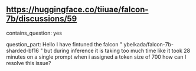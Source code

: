 ## https://huggingface.co/tiiuae/falcon-7b/discussions/59

contains_question: yes

question_part: Hello I have fintuned the falcon " ybelkada/falcon-7b-sharded-bf16 " but during inference it is taking too much time like it took 28 minutes on a single prompt when i assigned a token size of 700 how can I resolve this issue?